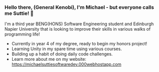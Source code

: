 ### Hello there, (General Kenobi), I'm Michael - but everyone calls me Suttie! 👋

I'm a third year BENG(HONS) Software Engineering student and Edinburgh Napier University that is looking to improve their skills in various walks of programming life!

- Currently in year 4 of my degree, ready to begin my honors project!
- Learning Unity in my spare time using various courses.
- Building up a habit of doing daily code challenges.
- Learn more about me on my website: https://michaelsuttiesoftwaredev.000webhostapp.com
